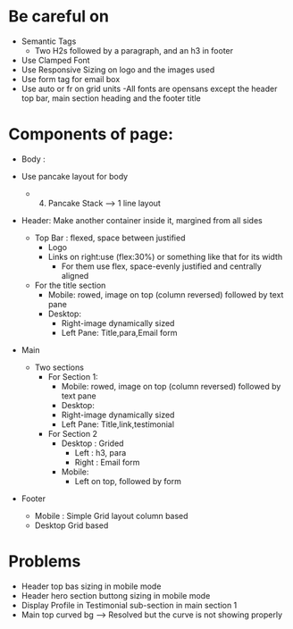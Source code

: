  # Be careful on

- Semantic Tags
  - Two H2s followed by a paragraph, and an h3 in footer
- Use Clamped Font
- Use Responsive Sizing on logo and the images used
- Use form tag for email box
- Use auto or fr on grid units
-All fonts are opensans except the header top bar, main section heading and the footer title



# Components of page:

- Body :
- Use pancake layout for body
  - 04. Pancake Stack --> 1 line layout


- Header: Make another container inside it, margined from all sides
  - Top Bar : flexed, space between justified
    - Logo
    - Links on right:use (flex:30%) or something like that for its width
      - For them use flex, space-evenly justified and centrally aligned
  - For the title section
      - Mobile: rowed, image on top (column reversed) followed by text pane
      - Desktop:
        - Right-image dynamically sized
        - Left Pane: Title,para,Email form
- Main
  - Two sections
    - For Section 1:
       -  Mobile: rowed, image on top (column reversed) followed by text pane
       -  Desktop:
        - Right-image dynamically sized
        - Left Pane: Title,link,testimonial
    - For Section 2
      - Desktop : Grided
        - Left : h3, para
        - Right : Email form
      - Mobile:
        - Left on top, followed by form 
- Footer
  - Mobile : Simple Grid layout column based
  - Desktop Grid based



# Problems
- Header top bas sizing in mobile mode
- Header hero section buttong sizing in mobile mode
- Display Profile in Testimonial sub-section in main section 1
- Main top curved bg --> Resolved but the curve is not showing properly